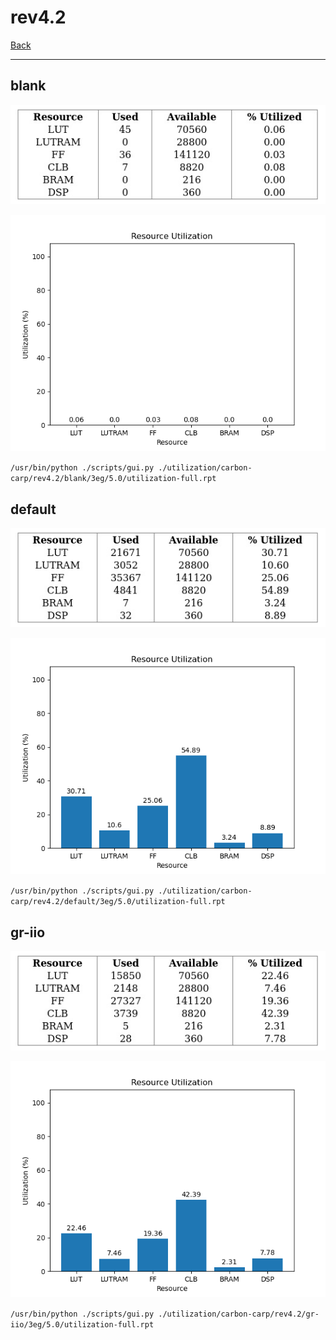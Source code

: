 # rev4.2

[Back](<../carbon-carp.md>)

---

## blank

<p align="center">
	<img src="../../../../images/carbon-carp/rev4.2/blank/3eg/5.0/table.jpg" />
</p>

<p align="center">
	<img src="../../../../images/carbon-carp/rev4.2/blank/3eg/5.0/graph.png" />
</p>

`/usr/bin/python ./scripts/gui.py ./utilization/carbon-carp/rev4.2/blank/3eg/5.0/utilization-full.rpt`

## default

<p align="center">
	<img src="../../../../images/carbon-carp/rev4.2/default/3eg/5.0/table.jpg" />
</p>

<p align="center">
	<img src="../../../../images/carbon-carp/rev4.2/default/3eg/5.0/graph.png" />
</p>

`/usr/bin/python ./scripts/gui.py ./utilization/carbon-carp/rev4.2/default/3eg/5.0/utilization-full.rpt`

## gr-iio

<p align="center">
	<img src="../../../../images/carbon-carp/rev4.2/gr-iio/3eg/5.0/table.jpg" />
</p>

<p align="center">
	<img src="../../../../images/carbon-carp/rev4.2/gr-iio/3eg/5.0/graph.png" />
</p>

`/usr/bin/python ./scripts/gui.py ./utilization/carbon-carp/rev4.2/gr-iio/3eg/5.0/utilization-full.rpt`

